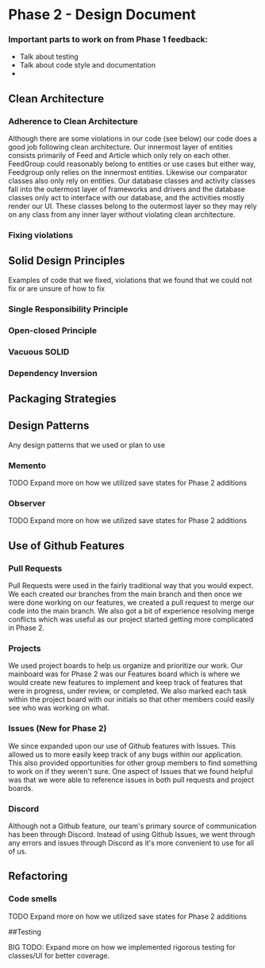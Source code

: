 # Phase 2 - Design Document

### Important parts to work on from Phase 1 feedback:
- Talk about testing
- Talk about code style and documentation
-

## Clean Architecture

### Adherence to Clean Architecture

Although there are some violations in our code (see below) our code does a good job following clean architecture. Our innermost layer of entities consists primarily of Feed and Article which only rely on each other. FeedGroup could reasonably belong to entities or use cases but either way, Feedgroup only relies on the innermost entities. Likewise our comparator classes also only rely on entities. Our database classes and activity classes fall into the outermost layer of frameworks and drivers and the database classes only act to interface with our database, and the activities mostly render our UI. These classes belong to the outermost layer so they may rely on any class from any inner layer without violating clean architecture.

### Fixing violations


## Solid Design Principles

Examples of code that we fixed, violations that we found that we could not fix or are unsure of how to fix

### Single Responsibility Principle

### Open-closed Principle

### Vacuous SOLID

### Dependency Inversion


## Packaging Strategies


## Design Patterns

Any design patterns that we used or plan to use

### Memento
TODO Expand more on how we utilized save states for Phase 2 additions

### Observer
TODO Expand more on how we utilized save states for Phase 2 additions

## Use of Github Features

### Pull Requests

Pull Requests were used in the fairly traditional way that you would expect. We each created our branches from the main branch and then once we were done working on our features, we created a pull request to merge our code into the main branch. We also got a bit of experience resolving merge conflicts which was useful as our project started getting
more complicated in Phase 2.

### Projects

We used project boards to help us organize and prioritize our work. Our mainboard was
for Phase 2 was our Features board which is where we would create new features to implement and keep track of features that were in progress, under review, or completed. We also marked each task within the project board with our initials so that other members could easily see who was working on what.

### Issues (New for Phase 2)

We since expanded upon our use of Github features with Issues. This allowed us to more easily keep track of any bugs within our application. This also provided
opportunities for other group members to find something to work on if they weren't sure. One aspect of Issues that we found helpful was that we were able to reference issues in both pull requests and project boards.

### Discord

Although not a Github feature, our team's primary source of communication has been through Discord. Instead of using Github Issues, we went through any errors and issues through Discord as it's more convenient to use for all of us.


## Refactoring


### Code smells
TODO Expand more on how we utilized save states for Phase 2 additions


##Testing

BIG TODO: Expand more on how we implemented rigorous testing for classes/UI for better coverage.
